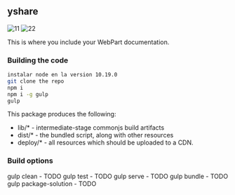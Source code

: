 ## yshare
![11](https://user-images.githubusercontent.com/43302778/79168040-4fd7f500-7dbf-11ea-98a7-155e87894725.JPG)
![22](https://user-images.githubusercontent.com/43302778/79168050-536b7c00-7dbf-11ea-9f89-4e7fe6a65cd5.JPG)

This is where you include your WebPart documentation.

### Building the code

```bash
instalar node en la version 10.19.0
git clone the repo
npm i
npm i -g gulp
gulp
```


This package produces the following:

* lib/* - intermediate-stage commonjs build artifacts
* dist/* - the bundled script, along with other resources
* deploy/* - all resources which should be uploaded to a CDN.

### Build options

gulp clean - TODO
gulp test - TODO
gulp serve - TODO
gulp bundle - TODO
gulp package-solution - TODO
